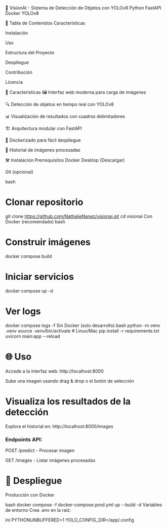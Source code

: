 🚀 VisionAI - Sistema de Detección de Objetos con YOLOv8
Python
FastAPI
Docker
YOLOv8

📌 Tabla de Contenidos
Características

Instalación

Uso

Estructura del Proyecto

Despliegue

Contribución

Licencia

🌟 Características
🖼️ Interfaz web moderna para carga de imágenes

🔍 Detección de objetos en tiempo real con YOLOv8

📊 Visualización de resultados con cuadros delimitadores

🏗️ Arquitectura modular con FastAPI

🐳 Dockerizado para fácil despliegue

📁 Historial de imágenes procesadas

🛠️ Instalación
Prerrequisitos
Docker Desktop (Descargar)

Git (opcional)

bash
# Clonar repositorio
git clone https://github.com/NathalieNanez/visionai.git
cd visionai
Con Docker (recomendado)
bash
# Construir imágenes
docker compose build

# Iniciar servicios
docker compose up -d

# Ver logs
docker compose logs -f
Sin Docker (solo desarrollo)
bash
python -m venv .venv
source .venv/bin/activate  # Linux/Mac
pip install -r requirements.txt
uvicorn main:app --reload

# 🌐 Uso
Accede a la interfaz web: http://localhost:8000

Sube una imagen usando drag & drop o el botón de selección

# Visualiza los resultados de la detección

Explora el historial en: http://localhost:8000/images

### Endpoints API:

POST /predict - Procesar imagen

GET /images - Listar imágenes procesadas


# 🚀 Despliegue
Producción con Docker

bash
docker compose -f docker-compose.prod.yml up --build -d
Variables de entorno
Crea .env en la raíz:

ini
PYTHONUNBUFFERED=1
YOLO_CONFIG_DIR=/app/.config
